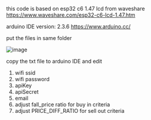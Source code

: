this code is based on esp32 c6 1.47 lcd from waveshare https://www.waveshare.com/esp32-c6-lcd-1.47.htm

arduino IDE version: 2.3.6 https://www.arduino.cc/

put the files in same folder

![image](https://github.com/user-attachments/assets/3fa56c4f-8b83-4d14-8733-f55e2b040ba7)


copy the txt file to arduino IDE and edit
1. wifi ssid
2. wifi password
3. apiKey
4. apiSecret
5. email
6. adjust fall_price ratio for buy in criteria
7. adjust PRICE_DIFF_RATIO for sell out criteria
